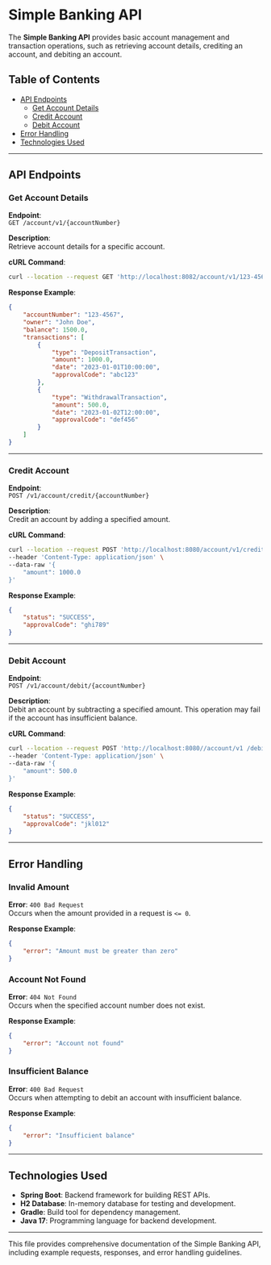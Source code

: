 
# Simple Banking API

The **Simple Banking API** provides basic account management and transaction operations, such as retrieving account details, crediting an account, and debiting an account.

## Table of Contents

- [API Endpoints](#api-endpoints)
  - [Get Account Details](#get-account-details)
  - [Credit Account](#credit-account)
  - [Debit Account](#debit-account)
- [Error Handling](#error-handling)
- [Technologies Used](#technologies-used)

---

## API Endpoints

### Get Account Details

**Endpoint**:  
`GET /account/v1/{accountNumber}`

**Description**:  
Retrieve account details for a specific account.

**cURL Command**:
```bash
curl --location --request GET 'http://localhost:8082/account/v1/123-4567'
```

**Response Example**:
```json
{
    "accountNumber": "123-4567",
    "owner": "John Doe",
    "balance": 1500.0,
    "transactions": [
        {
            "type": "DepositTransaction",
            "amount": 1000.0,
            "date": "2023-01-01T10:00:00",
            "approvalCode": "abc123"
        },
        {
            "type": "WithdrawalTransaction",
            "amount": 500.0,
            "date": "2023-01-02T12:00:00",
            "approvalCode": "def456"
        }
    ]
}
```

---

### Credit Account

**Endpoint**:  
`POST /v1/account/credit/{accountNumber}`

**Description**:  
Credit an account by adding a specified amount.

**cURL Command**:
```bash
curl --location --request POST 'http://localhost:8080/account/v1/credit/123-4567' \
--header 'Content-Type: application/json' \
--data-raw '{
    "amount": 1000.0
}'
```

**Response Example**:
```json
{
    "status": "SUCCESS",
    "approvalCode": "ghi789"
}
```

---

### Debit Account

**Endpoint**:  
`POST /v1/account/debit/{accountNumber}`

**Description**:  
Debit an account by subtracting a specified amount. This operation may fail if the account has insufficient balance.

**cURL Command**:
```bash
curl --location --request POST 'http://localhost:8080//account/v1 /debit/123-4567' \
--header 'Content-Type: application/json' \
--data-raw '{
    "amount": 500.0
}'
```

**Response Example**:
```json
{
    "status": "SUCCESS",
    "approvalCode": "jkl012"
}
```

---

## Error Handling

### Invalid Amount

**Error**: `400 Bad Request`  
Occurs when the amount provided in a request is `<= 0`.

**Response Example**:
```json
{
    "error": "Amount must be greater than zero"
}
```

### Account Not Found

**Error**: `404 Not Found`  
Occurs when the specified account number does not exist.

**Response Example**:
```json
{
    "error": "Account not found"
}
```

### Insufficient Balance

**Error**: `400 Bad Request`  
Occurs when attempting to debit an account with insufficient balance.

**Response Example**:
```json
{
    "error": "Insufficient balance"
}
```

---

## Technologies Used

- **Spring Boot**: Backend framework for building REST APIs.
- **H2 Database**: In-memory database for testing and development.
- **Gradle**: Build tool for dependency management.
- **Java 17**: Programming language for backend development.

---

This file provides comprehensive documentation of the Simple Banking API, including example requests, responses, and error handling guidelines.
